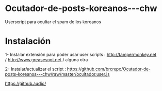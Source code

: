 # Ocutador-de-posts-koreanos---chw
Userscript para ocultar el spam de los koreanos

# Instalación 
1- Instalar extensión para poder usar user scripts : http://tampermonkey.net / http://www.greasespot.net / alguna otra

2- Instalar/actualizar el script : https://github.com/brcrepo/Ocutador-de-posts-koreanos---chw/raw/master/ocultador.user.js


https://github.audio/
